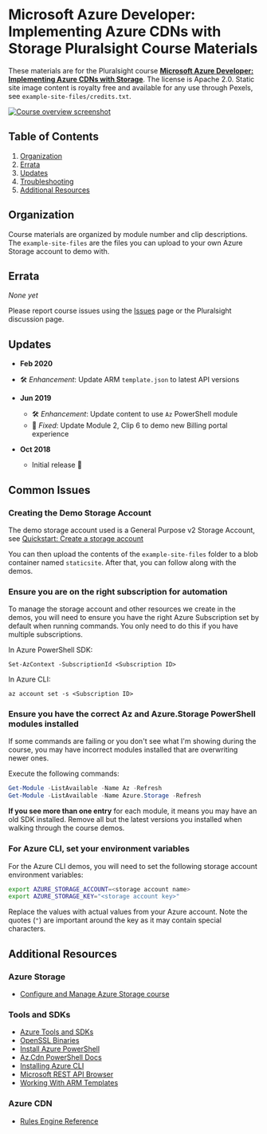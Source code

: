 # Microsoft Azure Developer: Implementing Azure CDNs with Storage Pluralsight Course Materials

These materials are for the Pluralsight course **[Microsoft Azure Developer: Implementing Azure CDNs with Storage](http://bit.ly/PSAzureStorageCDN)**. The license is Apache 2.0. Static site image content is royalty free and available for any use through Pexels, see `example-site-files/credits.txt`.

[![Course overview screenshot](https://user-images.githubusercontent.com/563819/67175905-79beda80-f38d-11e9-8106-b2bce380340e.png)](http://bit.ly/PSAzureStorageCDN)


## Table of Contents

1. [Organization](#organization)
1. [Errata](#errata)
1. [Updates](#updates)
1. [Troubleshooting](#troubleshooting)
1. [Additional Resources](#additional-resources)

## Organization

Course materials are organized by module number and clip descriptions. The `example-site-files` are the files you can upload to your own Azure Storage account to demo with.

## Errata

*None yet*

Please report course issues using the [Issues](https://github.com/kamranayub/pluralsight-azure-cdn-with-storage/issues) page or the Pluralsight discussion page.

## Updates

- **Feb 2020**

- 🛠 _Enhancement_: Update ARM `template.json` to latest API versions

- **Jun 2019**
  - 🛠 _Enhancement_: Update content to use `Az` PowerShell module
  - 🐛 _Fixed_: Update Module 2, Clip 6 to demo new Billing portal experience

- **Oct 2018**
  - Initial release 🎉

## Common Issues

### Creating the Demo Storage Account

The demo storage account used is a General Purpose v2 Storage Account, see [Quickstart: Create a storage account](https://docs.microsoft.com/en-us/azure/storage/common/storage-quickstart-create-account?tabs=portal)

You can then upload the contents of the `example-site-files` folder to a blob container named `staticsite`. After that, you can follow along with the demos.

### Ensure you are on the right subscription for automation

To manage the storage account and other resources we create in the demos, you will need to ensure you have the right Azure Subscription set by default when running commands. You only need to do this if you have multiple subscriptions.

In Azure PowerShell SDK:

    Set-AzContext -SubscriptionId <Subscription ID>

In Azure CLI:

    az account set -s <Subscription ID>

### Ensure you have the correct Az and Azure.Storage PowerShell modules installed

If some commands are failing or you don't see what I'm showing during the course, you may have incorrect modules installed that are overwriting newer ones.

Execute the following commands:

```powershell
Get-Module -ListAvailable -Name Az -Refresh
Get-Module -ListAvailable -Name Azure.Storage -Refresh
```

**If you see more than one entry** for each module, it means you may have an old SDK installed. Remove all but the latest versions you installed when walking through the course demos.

### For Azure CLI, set your environment variables

For the Azure CLI demos, you will need to set the following storage account environment variables:

```sh
export AZURE_STORAGE_ACCOUNT=<storage account name>
export AZURE_STORAGE_KEY="<storage account key>"
```

Replace the values with actual values from your Azure account. Note the quotes (`"`) are important around the key as it may contain special characters.

## Additional Resources

### Azure Storage

- [Configure and Manage Azure Storage course][psazurestorage]

[psazurestorage]: https://app.pluralsight.com/library/courses/microsoft-azure-creating-configuring-storage-accounts/table-of-contents

### Tools and SDKs

- [Azure Tools and SDKs][azuretools]
- [OpenSSL Binaries][getopenssl]
- [Install Azure PowerShell][psinstall]
- [Az.Cdn PowerShell Docs][pscdndocs]
- [Installing Azure CLI][cliinstall]
- [Microsoft REST API Browser][restbrowser]
- [Working With ARM Templates][armtemplates]

[azuretools]: https://azure.microsoft.com/en-us/tools/
[getopenssl]: https://bit.ly/GetOpenSSL
[psinstall]: https://docs.microsoft.com/en-us/powershell/azure/install-az-ps
[cliinstall]: https://docs.microsoft.com/en-us/cli/azure/install-azure-cli-windows?view=azure-cli-latest
[armtemplates]: https://bit.ly/azurermtemplates
[restbrowser]: https://bit.ly/azureapidocs
[pscdndocs]: http://bit.ly/AzureRMCdn

### Azure CDN

- [Rules Engine Reference][cdnrules]

[cdnrules]: https://bit.ly/AzureCDNRulesEngine

